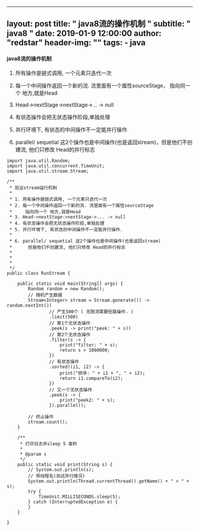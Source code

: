  ---
 layout:     post
 title:      " java8流的操作机制 "
 subtitle:   " java8 "
 date:       2019-01-9 12:00:00
 author:     "redstar"
 header-img: ""
 tags:
     - java
 ---
 #### java8流的操作机制
 
 
 1. 所有操作是链式调用, 一个元素只迭代一次 
  2. 每一个中间操作返回一个新的流. 流里面有一个属性sourceStage， 指向同一个 地方,就是Head 
  3. Head->nextStage->nextStage->... -> null
  4. 有状态操作会把无状态操作阶段,单独处理
  5. 并行环境下, 有状态的中间操作不一定能并行操作.
  
  6. parallel/ sequetial 这2个操作也是中间操作(也是返回stream)，但是他们不创建流, 他们只修改 Head的并行标志
```
import java.util.Random;
import java.util.concurrent.TimeUnit;
import java.util.stream.Stream;

/**
 * 验证stream运行机制
 * 
 * 1. 所有操作是链式调用, 一个元素只迭代一次 
 * 2. 每一个中间操作返回一个新的流. 流里面有一个属性sourceStage 
 *     指向同一个 地方,就是Head 
 * 3. Head->nextStage->nextStage->... -> null
 * 4. 有状态操作会把无状态操作阶段,单独处理
 * 5. 并行环境下, 有状态的中间操作不一定能并行操作.
 * 
 * 6. parallel/ sequetial 这2个操作也是中间操作(也是返回stream)
 * 		但是他们不创建流, 他们只修改 Head的并行标志
 * 
 * 
 *
 */
public class RunStream {

	public static void main(String[] args) {
		Random random = new Random();
		// 随机产生数据
		Stream<Integer> stream = Stream.generate(() -> random.nextInt())
				// 产生500个 ( 无限流需要短路操作. )
				.limit(500)
				// 第1个无状态操作
				.peek(s -> print("peek: " + s))
				// 第2个无状态操作
				.filter(s -> {
					print("filter: " + s);
					return s > 1000000;
				})
				// 有状态操作
				.sorted((i1, i2) -> {
					print("排序: " + i1 + ", " + i2);
					return i1.compareTo(i2);
				})
				// 又一个无状态操作
				.peek(s -> {
					print("peek2: " + s);
				}).parallel();

		// 终止操作
		stream.count();
	}

	/**
	 * 打印日志并sleep 5 毫秒
	 * 
	 * @param s
	 */
	public static void print(String s) {
		// System.out.println(s);
		// 带线程名(测试并行情况)
		System.out.println(Thread.currentThread().getName() + " > " + s);
		try {
			TimeUnit.MILLISECONDS.sleep(5);
		} catch (InterruptedException e) {
		}
	}

}

```
